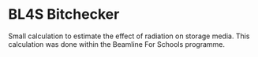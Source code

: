 # BL4S Bitchecker
Small calculation to estimate the effect of radiation on storage media.
This calculation was done within the Beamline For Schools programme.
